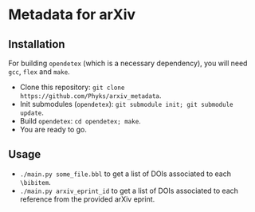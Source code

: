 Metadata for arXiv
==================

## Installation

For building `opendetex` (which is a necessary dependency), you will need
`gcc`, `flex` and `make`.

* Clone this repository: `git clone https://github.com/Phyks/arxiv_metadata`.
* Init submodules (`opendetex`): `git submodule init; git submodule update`.
* Build `opendetex`: `cd opendetex; make`.
* You are ready to go.

## Usage

* `./main.py some_file.bbl` to get a list of DOIs associated to each `\bibitem`.
* `./main.py arxiv_eprint_id` to get a list of DOIs associated to each reference from the provided arXiv eprint.
